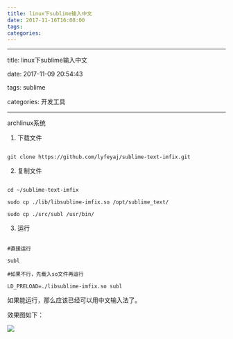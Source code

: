 ```yaml
---
title: linux下sublime输入中文
date: 2017-11-16T16:08:00
tags:
categories:
---
```


---
title: linux下sublime输入中文
date:  2017-11-09 20:54:43
tags: sublime
categories: 开发工具

---

archlinux系统

1. 下载文件
```
git clone https://github.com/lyfeyaj/sublime-text-imfix.git
```
2. 复制文件
```
cd ~/sublime-text-imfix
sudo cp ./lib/libsublime-imfix.so /opt/sublime_text/
sudo cp ./src/subl /usr/bin/
```
3. 运行
```
#直接运行
subl
#如果不行，先载入so文件再运行
LD_PRELOAD=./libsublime-imfix.so subl
```
如果能运行，那么应该已经可以用中文输入法了。
效果图如下：
![](http://osxdn70ll.bkt.clouddn.com/17-11-9/63266044.jpg)
    